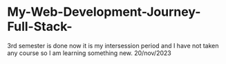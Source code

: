 # My-Web-Development-Journey-Full-Stack-
3rd semester is done now it is my intersession period and I have not taken any course so I am learning something new. 20/nov/2023
